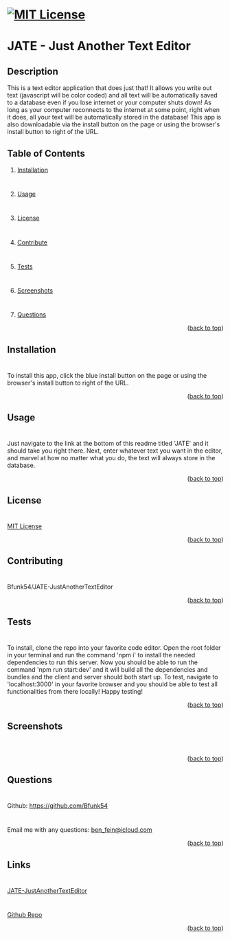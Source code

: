 # [![MIT License](https://img.shields.io/badge/License-MIT-yellow)](https://opensource.org/licenses/MIT)

# JATE - Just Another Text Editor

## Description
This is a text editor application that does just that! It allows you write out text (javascript will be color coded) and all text will be automatically saved to a database even if you lose internet or your computer shuts down! As long as your computer reconnects to the internet at some point, right when it does, all your text will be automatically stored in the database! This app is also downloadable via the install button on the page or using the browser's install button to right of the URL.

## Table of Contents
1. [Installation](#installation)
#
2. [Usage](#usage)
#
3. [License](#license)
#
4. [Contribute](#contributing)
#
5. [Tests](#tests)
#
6. [Screenshots](#screenshots)
#
7. [Questions](#questions)

<p align="right">(<a href="#mit-license">back to top</a>)</p>

## Installation
#
To install this app, click the blue install button on the page or using the browser's install button to right of the URL.
<p align="right">(<a href="#mit-license">back to top</a>)</p>

## Usage
#
Just navigate to the link at the bottom of this readme titled 'JATE' and it should take you right there. Next, enter whatever text you want in the editor, and marvel at how no matter what you do, the text will always store in the database.
<p align="right">(<a href="#mit-license">back to top</a>)</p>

## License
#
[MIT License](https://opensource.org/licenses/MIT)
<p align="right">(<a href="#mit-license">back to top</a>)</p>

## Contributing
#
Bfunk54/JATE-JustAnotherTextEditor
<p align="right">(<a href="#mit-license">back to top</a>)</p>

## Tests
#
To install, clone the repo into your favorite code editor. Open the root folder in your terminal and run the command 'npm i' to install the needed dependencies to run this server. Now you should be able to run the command 'npm run start:dev' and it will build all the dependencies and bundles and the client and server should both start up.
To test, navigate to 'localhost:3000' in your favorite browser and you should be able to test all functionalities from there locally! Happy testing!
<p align="right">(<a href="#mit-license">back to top</a>)</p>

## Screenshots
#
![]()
<p align="right">(<a href="mit-license">back to top</a>)</p>

## Questions
#
Github: https://github.com/Bfunk54
#
Email me with any questions: ben_fein@icloud.com
<p align="right">(<a href="#mit-license">back to top</a>)</p>

## Links
#
[JATE-JustAnotherTextEditor](https://jate-anothertexteditor.herokuapp.com/)
#
[Github Repo](https://github.com/Bfunk54/JATE-JustAnotherTextEditor)
<p align="right">(<a href="#mit-license">back to top</a>)</p>
